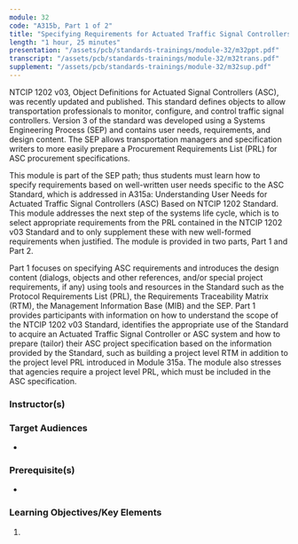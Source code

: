 ```yaml
---
module: 32
code: "A315b, Part 1 of 2"
title: "Specifying Requirements for Actuated Traffic Signal Controllers (ASC) Based on NTCIP 1202 v03 Standard (Updated 2021)"
length: "1 hour, 25 minutes"
presentation: "/assets/pcb/standards-trainings/module-32/m32ppt.pdf"
transcript: "/assets/pcb/standards-trainings/module-32/m32trans.pdf"
supplement: "/assets/pcb/standards-trainings/module-32/m32sup.pdf"
---
```

NTCIP 1202 v03, Object Definitions for Actuated Signal Controllers (ASC), was recently updated and published. This standard defines objects to allow transportation professionals to monitor, configure, and control traffic signal controllers. Version 3 of the standard was developed using a Systems Engineering Process (SEP) and contains user needs, requirements, and design content. The SEP allows transportation managers and specification writers to more easily prepare a Procurement Requirements List (PRL) for ASC procurement specifications.

This module is part of the SEP path; thus students must learn how to specify requirements based on well-written user needs specific to the ASC Standard, which is addressed in A315a: Understanding User Needs for Actuated Traffic Signal Controllers (ASC) Based on NTCIP 1202 Standard. This module addresses the next step of the systems life cycle, which is to select appropriate requirements from the PRL contained in the NTCIP 1202 v03 Standard and to only supplement these with new well-formed requirements when justified. The module is provided in two parts, Part 1 and Part 2.

Part 1 focuses on specifying ASC requirements and introduces the design content (dialogs, objects and other references, and/or special project requirements, if any) using tools and resources in the Standard such as the Protocol Requirements List (PRL), the Requirements Traceability Matrix (RTM), the Management Information Base (MIB) and the SEP. Part 1 provides participants with information on how to understand the scope of the NTCIP 1202 v03 Standard, identifies the appropriate use of the Standard to acquire an Actuated Traffic Signal Controller or ASC system and how to prepare (tailor) their ASC project specification based on the information provided by the Standard, such as building a project level RTM in addition to the project level PRL introduced in Module 315a. The module also stresses that agencies require a project level PRL, which must be included in the ASC specification.

### Instructor(s)


### Target Audiences
* 

### Prerequisite(s)
* 

### Learning Objectives/Key Elements
1. 
